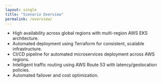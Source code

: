 ```yaml
---
layout: single
title: "Scenario Overview"
permalink: /overview/
---
```

- High availability across global regions with multi-region AWS EKS architecture.
- Automated deployment using Terraform for consistent, scalable infrastructure.
- CI/CD pipeline for automated microservices deployment across AWS regions.
- Intelligent traffic routing using AWS Route 53 with latency/geolocation policies.
- Automated failover and cost optimization.
